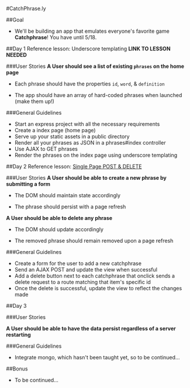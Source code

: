 #CatchPhrase.ly

##Goal

* We'll be building an app that emulates everyone's favorite game **Catchphrase**! You have until 5/18.
	
##Day 1
Reference lesson: Underscore templating  **LINK TO LESSON NEEDED**

###User Stories
**A User should see a list of existing `phrases` on the home page**

* Each phrase should have the properties `id`, `word`, & `definition`

* The app should have an array of hard-coded phrases when launched (make them up!)

###General Guidelines
* Start an express project with all the necessary requirements
* Create a index page (home page)
* Serve up your static assets in a public directory
* Render all your phrases as JSON in a phrases#index controller
* Use AJAX to GET phrases
* Render the phrases on the index page using underscore templating

##Day 2
Reference lesson: [Single Page POST & DELETE](https://github.com/sf-wdi-18/notes/blob/master/lectures%2Fweek-03%2Fday_3_todo_ajax%2Fdusk%2FREADME.md)

###User Stories
**A User should be able to create a new phrase by submitting a form**

* The DOM should maintain state accordingly

* The phrase should persist with a page refresh

**A User should be able to delete any phrase**

* The DOM should update accordingly
	
* The removed phrase should remain removed upon a page refresh

###General Guidelines

* Create a form for the user to add a new catchphrase
* Send an AJAX POST and update the view when successful
* Add a delete button next to each catchphrase that onclick sends a delete request to a route matching that item's specific id
* Once the delete is successful, update the view to reflect the changes made


##Day 3

###User Stories

**A User should be able to have the data persist regardless of a server restarting**

###General Guidelines
* Integrate mongo, which hasn't been taught yet, so to be continued...


##Bonus

* To be continued...
 
